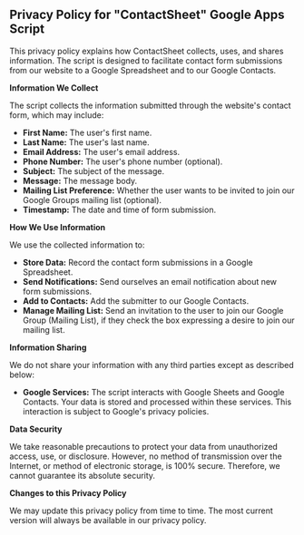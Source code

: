 ## Privacy Policy for "ContactSheet" Google Apps Script

This privacy policy explains how ContactSheet collects, uses, and shares information. The script is designed to facilitate contact form submissions from our website to a Google Spreadsheet and to our Google Contacts.

**Information We Collect**

The script collects the information submitted through the website's contact form, which may include:

* **First Name:**  The user's first name.
* **Last Name:** The user's last name.
* **Email Address:** The user's email address.
* **Phone Number:** The user's phone number (optional).
* **Subject:** The subject of the message.
* **Message:** The message body.
* **Mailing List Preference:** Whether the user wants to be invited to join our Google Groups mailing list (optional).
* **Timestamp:** The date and time of form submission.

**How We Use Information**

We use the collected information to:

* **Store Data:**  Record the contact form submissions in a Google Spreadsheet.
* **Send Notifications:** Send ourselves an email notification about new form submissions.
* **Add to Contacts:**  Add the submitter to our Google Contacts.
* **Manage Mailing List:** Send an invitation to the user to join our Google Group (Mailing List), if they check the box expressing a desire to join our mailing list.

**Information Sharing**

We do not share your information with any third parties except as described below:

* **Google Services:** The script interacts with Google Sheets and Google Contacts. Your data is stored and processed within these services. This interaction is subject to Google's privacy policies.

**Data Security**

We take reasonable precautions to protect your data from unauthorized access, use, or disclosure. However, no method of transmission over the Internet, or method of electronic storage, is 100% secure.  Therefore, we cannot guarantee its absolute security.

**Changes to this Privacy Policy**

We may update this privacy policy from time to time. The most current version will always be available in our privacy policy.
